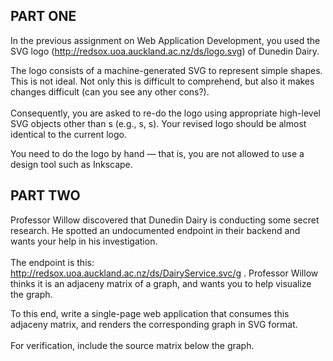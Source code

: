 ## PART ONE ##

In the previous assignment on Web Application Development, you used the SVG logo (http://redsox.uoa.auckland.ac.nz/ds/logo.svg) of Dunedin Dairy.

The logo consists of a machine-generated SVG <path> to represent simple shapes. This is not ideal. Not only this <path> is difficult to comprehend, but also it makes changes difficult (can you see any other cons?).<br/> <br/> 
Consequently, you are asked to re-do the logo using appropriate high-level SVG objects other than <path>s (e.g., <rect>s, <circle>s). Your revised logo should be almost identical to the current logo.

You need to do the logo by hand — that is, you are not allowed to use a design tool such as Inkscape.

## PART TWO ##

Professor Willow discovered that Dunedin Dairy is conducting some secret research. He spotted an undocumented endpoint in their backend and wants your help in his investigation. <br/> <br/> 
The endpoint is this: http://redsox.uoa.auckland.ac.nz/ds/DairyService.svc/g . 
Professor Willow thinks it is an adjaceny matrix of a graph, and wants you to help visualize the graph.

To this end, write a single-page web application that consumes this adjaceny matrix, and renders the corresponding graph in SVG format. <br/> <br/> 
For verification, include the source matrix below the graph.

